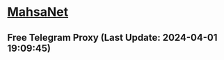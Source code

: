 
# [MahsaNet](https://t.me/mahsa_net)
## Free Telegram Proxy (Last Update: 2024-04-01 19:09:45)

    